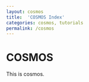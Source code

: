 ```yaml
---
layout: cosmos
title:  'COSMOS Index'
categories: cosmos, tutorials
permalink: /cosmos
---
```


<h1>COSMOS</h1>

<p class="lead">
 This is cosmos.
</p>


